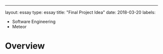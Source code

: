 ---
layout: essay
type: essay
title: "Final Project Idea"
date: 2018-03-20
labels:
  - Software Engineering
  - Meteor
# Overview


